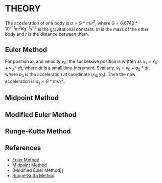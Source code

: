 # THEORY

The acceleration of one body is $a = G * m / r^2$, where $G = 6.6743 * 10^{-11} m^3Kg^{-1}s^{-2}$ is the gravitational constant, $m$ is the mass of the other body and $r$ is the distance between them.

## Euler Method

For position $x_0$ and velocity $v_0$, the successive position is written as $x_1 = x_0 + v_0 * dt$, where $dt$ is a small time-increment.
Similarly, $v_1 = v_0 + a_0 * dt$, where $a_0$ is the acceleration at coordinate $(x_0, y_0)$.
Then the new acceleration is $a_1 = G * m / r_1^2$.

## Midpoint Method

## Modified Euler Method

## Runge-Kutta Method

## References

- [Euler Method](https://en.m.wikipedia.org/wiki/Euler_method)
- [Midpoint Method](https://en.m.wikipedia.org/wiki/Midpoint_method)
- [Modified Euler Method](
- [Runge-Kutta Method](https://en.m.wikipedia.org/wiki/Runge–Kutta_methods)
